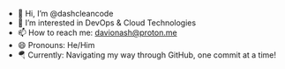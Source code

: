 - 👋 Hi, I’m @dashcleancode
- 👀 I’m interested in DevOps & Cloud Technologies
- 📫 How to reach me: davionash@proton.me
- 😄 Pronouns: He/Him
- 🪂 Currently: Navigating my way through GitHub, one commit at a time!

<!---
dashcleancode/dashcleancode is a ✨ special ✨ repository because its `README.md` (this file) appears on your GitHub profile.
You can click the Preview link to take a look at your changes.
--->
